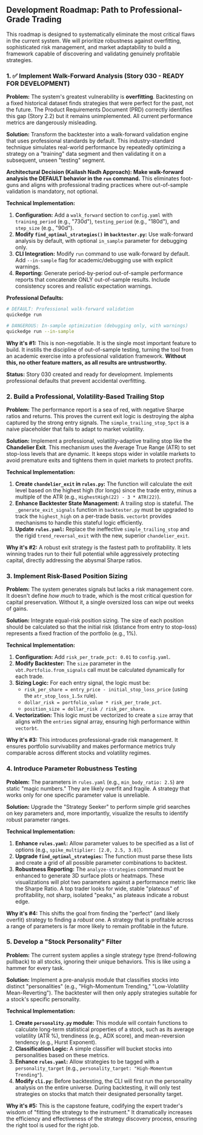 ## Development Roadmap: Path to Professional-Grade Trading

This roadmap is designed to systematically eliminate the most critical flaws in the current system. We will prioritize robustness against overfitting, sophisticated risk management, and market adaptability to build a framework capable of discovering and validating genuinely profitable strategies.

### 1. ✅ Implement Walk-Forward Analysis (Story 030 - READY FOR DEVELOPMENT)

**Problem:** The system's greatest vulnerability is **overfitting**. Backtesting on a fixed historical dataset finds strategies that were perfect for the past, not the future. The Product Requirements Document (PRD) correctly identifies this gap (Story 2.2) but it remains unimplemented. All current performance metrics are dangerously misleading.

**Solution:**
Transform the backtester into a walk-forward validation engine that uses professional standards by default. This industry-standard technique simulates real-world performance by repeatedly optimizing a strategy on a "training" data segment and then validating it on a subsequent, unseen "testing" segment.

**Architectural Decision (Kailash Nadh Approach):**
**Make walk-forward analysis the DEFAULT behavior in the `run` command.** This eliminates foot-guns and aligns with professional trading practices where out-of-sample validation is mandatory, not optional.

**Technical Implementation:**
1.  **Configuration:** Add a `walk_forward` section to `config.yaml` with `training_period` (e.g., "730d"), `testing_period` (e.g., "180d"), and `step_size` (e.g., "90d").
2.  **Modify `find_optimal_strategies()` in `backtester.py`:** Use walk-forward analysis by default, with optional `in_sample` parameter for debugging only.
3.  **CLI Integration:** Modify `run` command to use walk-forward by default. Add `--in-sample` flag for academic/debugging use with explicit warnings.
4.  **Reporting:** Generate period-by-period out-of-sample performance reports that concatenate ONLY out-of-sample results. Include consistency scores and realistic expectation warnings.

**Professional Defaults:**
```bash
# DEFAULT: Professional walk-forward validation
quickedge run

# DANGEROUS: In-sample optimization (debugging only, with warnings)
quickedge run --in-sample
```

**Why it's #1:** This is non-negotiable. It is the single most important feature to build. It instills the discipline of out-of-sample testing, turning the tool from an academic exercise into a professional validation framework. **Without this, no other feature matters, as all results are untrustworthy.**

**Status:** Story 030 created and ready for development. Implements professional defaults that prevent accidental overfitting.

### 2. Build a Professional, Volatility-Based Trailing Stop

**Problem:** The performance report is a sea of red, with negative Sharpe ratios and returns. This proves the current exit logic is destroying the alpha captured by the strong entry signals. The `simple_trailing_stop_5pct` is a naive placeholder that fails to adapt to market volatility.

**Solution:**
Implement a professional, volatility-adaptive trailing stop like the **Chandelier Exit**. This mechanism uses the Average True Range (ATR) to set stop-loss levels that are dynamic. It keeps stops wider in volatile markets to avoid premature exits and tightens them in quiet markets to protect profits.

**Technical Implementation:**
1.  **Create `chandelier_exit` in `rules.py`:** The function will calculate the exit level based on the highest high (for longs) since the trade entry, minus a multiple of the ATR (e.g., `HighestHigh(22) - 3 * ATR(22)`).
2.  **Enhance Backtester State Management:** A trailing stop is stateful. The `_generate_exit_signals` function in `backtester.py` must be upgraded to track the `highest_high` on a per-trade basis. `vectorbt` provides mechanisms to handle this stateful logic efficiently.
3.  **Update `rules.yaml`:** Replace the ineffective `simple_trailing_stop` and the rigid `trend_reversal_exit` with the new, superior `chandelier_exit`.

**Why it's #2:** A robust exit strategy is the fastest path to profitability. It lets winning trades run to their full potential while aggressively protecting capital, directly addressing the abysmal Sharpe ratios.

### 3. Implement Risk-Based Position Sizing

**Problem:** The system generates signals but lacks a risk management core. It doesn't define *how much* to trade, which is the most critical question for capital preservation. Without it, a single oversized loss can wipe out weeks of gains.

**Solution:**
Integrate equal-risk position sizing. The size of each position should be calculated so that the initial risk (distance from entry to stop-loss) represents a fixed fraction of the portfolio (e.g., 1%).

**Technical Implementation:**
1.  **Configuration:** Add `risk_per_trade_pct: 0.01` to `config.yaml`.
2.  **Modify Backtester:** The `size` parameter in the `vbt.Portfolio.from_signals` call must be calculated dynamically for each trade.
3.  **Sizing Logic:** For each entry signal, the logic must be:
    *   `risk_per_share = entry_price - initial_stop_loss_price` (using the `atr_stop_loss_1.5x` rule).
    *   `dollar_risk = portfolio_value * risk_per_trade_pct`.
    *   `position_size = dollar_risk / risk_per_share`.
4.  **Vectorization:** This logic must be vectorized to create a `size` array that aligns with the `entries` signal array, ensuring high performance within `vectorbt`.

**Why it's #3:** This introduces professional-grade risk management. It ensures portfolio survivability and makes performance metrics truly comparable across different stocks and volatility regimes.

### 4. Introduce Parameter Robustness Testing

**Problem:** The parameters in `rules.yaml` (e.g., `min_body_ratio: 2.5`) are static "magic numbers." They are likely overfit and fragile. A strategy that works only for one specific parameter value is unreliable.

**Solution:**
Upgrade the "Strategy Seeker" to perform simple grid searches on key parameters and, more importantly, visualize the results to identify robust parameter ranges.

**Technical Implementation:**
1.  **Enhance `rules.yaml`:** Allow parameter values to be specified as a list of options (e.g., `spike_multiplier: [2.0, 2.5, 3.0]`).
2.  **Upgrade `find_optimal_strategies`:** The function must parse these lists and create a grid of all possible parameter combinations to backtest.
3.  **Robustness Reporting:** The `analyze-strategies` command must be enhanced to generate 3D surface plots or heatmaps. These visualizations will plot two parameters against a performance metric like the Sharpe Ratio. A top trader looks for wide, stable "plateaus" of profitability, not sharp, isolated "peaks," as plateaus indicate a robust edge.

**Why it's #4:** This shifts the goal from finding the "perfect" (and likely overfit) strategy to finding a *robust* one. A strategy that is profitable across a range of parameters is far more likely to remain profitable in the future.

### 5. Develop a "Stock Personality" Filter

**Problem:** The current system applies a single strategy type (trend-following pullback) to all stocks, ignoring their unique behaviors. This is like using a hammer for every task.

**Solution:**
Implement a pre-analysis module that classifies stocks into distinct "personalities" (e.g., "High-Momentum Trending," "Low-Volatility Mean-Reverting"). The backtester will then only apply strategies suitable for a stock's specific personality.

**Technical Implementation:**
1.  **Create `personality.py` module:** This module will contain functions to calculate long-term statistical properties of a stock, such as its average volatility (ATR %), trendiness (e.g., ADX score), and mean-reversion tendency (e.g., Hurst Exponent).
2.  **Classification Logic:** A simple classifier will bucket stocks into personalities based on these metrics.
3.  **Enhance `rules.yaml`:** Allow strategies to be tagged with a `personality_target` (e.g., `personality_target: "High-Momentum Trending"`).
4.  **Modify `cli.py`:** Before backtesting, the CLI will first run the personality analysis on the entire universe. During backtesting, it will only test strategies on stocks that match their designated personality target.

**Why it's #5:** This is the capstone feature, codifying the expert trader's wisdom of "fitting the strategy to the instrument." It dramatically increases the efficiency and effectiveness of the strategy discovery process, ensuring the right tool is used for the right job.
